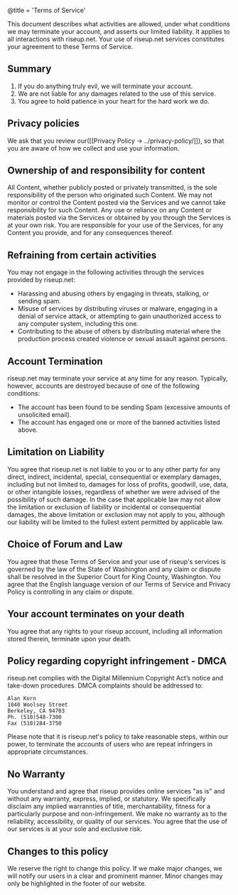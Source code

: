 @title = 'Terms of Service'

This document describes what activities are allowed, under what conditions we may terminate your account, and asserts our limited liability. It applies to all interactions with riseup.net. Your use of riseup.net services constitutes your agreement to these Terms of Service.

## Summary

1. If you do anything truly evil, we will terminate your account.
1. We are not liable for any damages related to the use of this service.
1. You agree to hold patience in your heart for the hard work we do.

## Privacy policies

We ask that you review our([[Privacy Policy -> ../privacy-policy/]]), so that you are aware of how we collect and use your information.

## Ownership of and responsibility for content

All Content, whether publicly posted or privately transmitted, is the sole responsibility of the person who originated such Content. We may not monitor or control the Content posted via the Services and we cannot take responsibility for such Content. Any use or reliance on any Content or materials posted via the Services or obtained by you through the Services is at your own risk. You are responsible for your use of the Services, for any Content you provide, and for any consequences thereof.

## Refraining from certain activities

You may not engage in the following activities through the services provided by riseup.net:

* Harassing and abusing others by engaging in threats, stalking, or sending spam.
* Misuse of services by distributing viruses or malware, engaging in a denial of service attack, or attempting to gain unauthorized access to any computer system, including this one.
* Contributing to the abuse of others by distributing material where the production process created violence or sexual assault against persons.

## Account Termination

riseup.net may terminate your service at any time for any reason. Typically, however, accounts are destroyed because of one of the following conditions:

* The account has been found to be sending Spam (excessive amounts of unsolicited email).
* The account has engaged one or more of the banned activities listed above.

## Limitation on Liability

You agree that riseup.net is not liable to you or to any other party for any direct, indirect, incidental, special, consequential or exemplary damages, including but not limited to, damages for loss of profits, goodwill, use, data, or other intangible losses, regardless of whether we were advised of the possibility of such damage. In the case that applicable law may not allow the limitation or exclusion of liability or incidental or consequential damages, the above limitation or exclusion may not apply to you, although our liability will be limited to the fullest extent permitted by applicable law.

## Choice of Forum and Law

You agree that these Terms of Service and your use of riseup's services is governed by the law of the State of Washington and any claim or dispute shall be resolved in the Superior Court for King County, Washington. You agree that the English language version of our Terms of Service and Privacy Policy is controlling in any claim or dispute.

## Your account terminates on your death

You agree that any rights to your riseup account, including all information stored therein, terminate upon your death.

## Policy regarding copyright infringement - DMCA

riseup.net complies with the Digital Millennium Copyright Act’s notice and take-down procedures. DMCA complaints should be addressed to:

	Alan Korn
	1840 Woolsey Street
	Berkeley, CA 94703
	Ph. (510)548-7300
	Fax (510)284-3750

Please note that it is riseup.net's policy to take reasonable steps, within our power, to terminate the accounts of users who are repeat infringers in appropriate circumstances.

## No Warranty

You understand and agree that riseup provides online services "as is" and without any warranty, express, implied, or statutory. We specifically disclaim any implied warrannties of title, merchantability, fitness for a particularly purpose and non-infringement. We make no warranty as to the reliability, accessibility, or quality of our services. You agree that the use of our services is at your sole and exclusive risk. 

## Changes to this policy

We reserve the right to change this policy. If we make major changes, we will notify our users in a clear and prominent manner. Minor changes may only be highlighted in the footer of our website.


